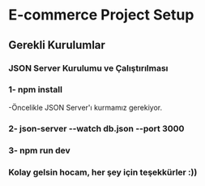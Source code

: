 # E-commerce Project Setup

## Gerekli Kurulumlar
### JSON Server Kurulumu ve Çalıştırılması

### 1- npm install
-Öncelikle JSON Server'ı kurmamız gerekiyor.
### 2- json-server --watch db.json --port 3000
### 3- npm run dev


### Kolay gelsin hocam, her şey için teşekkürler :))